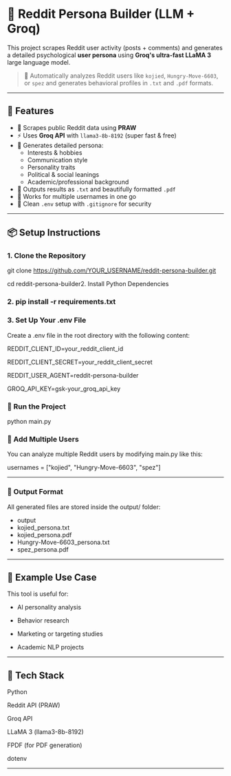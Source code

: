 # 🧠 Reddit Persona Builder (LLM + Groq)

This project scrapes Reddit user activity (posts + comments) and generates a detailed psychological **user persona** using **Groq's ultra-fast LLaMA 3** large language model.

> 🚀  Automatically analyzes Reddit users like `kojied`, `Hungry-Move-6603`, or `spez` and generates behavioral profiles in `.txt` and `.pdf` formats.

---

## 📌 Features

- 🔎 Scrapes public Reddit data using **PRAW**
- ⚡ Uses **Groq API** with `llama3-8b-8192` (super fast & free)
- 🧠 Generates detailed persona:
  - Interests & hobbies
  - Communication style
  - Personality traits
  - Political & social leanings
  - Academic/professional background
- 📄 Outputs results as `.txt` and beautifully formatted `.pdf`
- 🔁 Works for multiple usernames in one go
- 🔐 Clean `.env` setup with `.gitignore` for security

---

## 📦 Setup Instructions

### 1. Clone the Repository

git clone https://github.com/YOUR_USERNAME/reddit-persona-builder.git

cd reddit-persona-builder2. Install Python Dependencies

### 2. pip install -r requirements.txt

### 3. Set Up Your .env File
   
Create a .env file in the root directory with the following content:

REDDIT_CLIENT_ID=your_reddit_client_id 

REDDIT_CLIENT_SECRET=your_reddit_client_secret

REDDIT_USER_AGENT=reddit-persona-builder

GROQ_API_KEY=gsk-your_groq_api_key

### 🚀 Run the Project

python main.py

### 🔁 Add Multiple Users

You can analyze multiple Reddit users by modifying main.py like this:

usernames = ["kojied", "Hungry-Move-6603", "spez"]

---

### 📂 Output Format

All generated files are stored inside the output/ folder:

- output
- kojied_persona.txt
- kojied_persona.pdf
- Hungry-Move-6603_persona.txt
- spez_persona.pdf

 ---

## 🧠 Example Use Case

This tool is useful for:

- AI personality analysis

- Behavior research

- Marketing or targeting studies

- Academic NLP projects
  
--- 

## 🤖 Tech Stack

Python

Reddit API (PRAW)

Groq API

LLaMA 3 (llama3-8b-8192)

FPDF (for PDF generation)

dotenv

---

